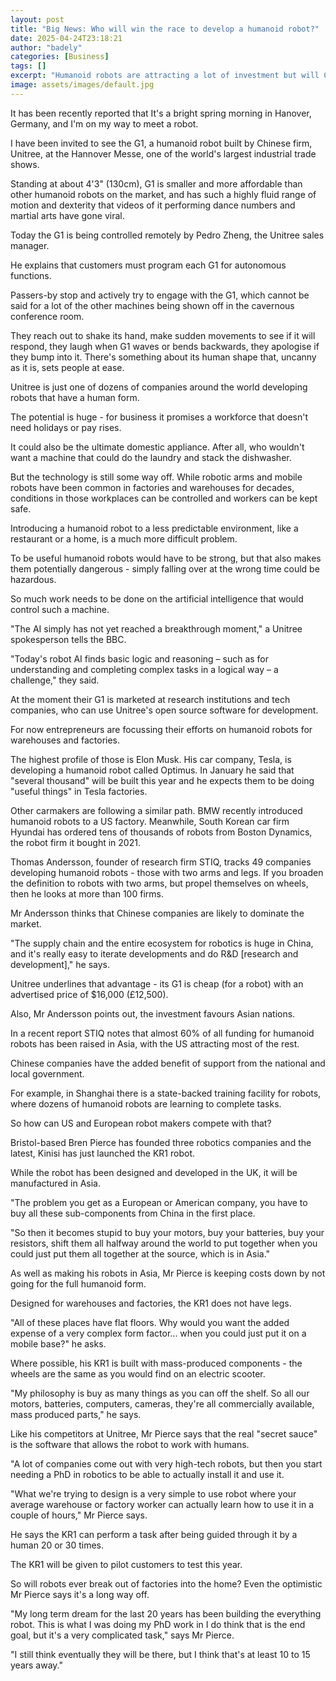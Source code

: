 ```yaml
---
layout: post
title: "Big News: Who will win the race to develop a humanoid robot?"
date: 2025-04-24T23:18:21
author: "badely"
categories: [Business]
tags: []
excerpt: "Humanoid robots are attracting a lot of investment but will China dominate the industry?"
image: assets/images/default.jpg
---
```


It has been recently reported that It's a bright spring morning in Hanover, Germany, and I'm on my way to meet a robot.

I have been invited to see the G1, a humanoid robot built by Chinese firm, Unitree, at the Hannover Messe, one of the world's largest industrial trade shows.

Standing at about 4'3" (130cm), G1 is smaller and more affordable than other humanoid robots on the market, and has such a highly fluid range of motion and dexterity that videos of it performing dance numbers and martial arts have gone viral.

Today the G1 is being controlled remotely by Pedro Zheng, the Unitree sales manager.

He explains that customers must program each G1 for autonomous functions.

Passers-by stop and actively try to engage with the G1, which cannot be said for a lot of the other machines being shown off in the cavernous conference room.

They reach out to shake its hand, make sudden movements to see if it will respond, they laugh when G1 waves or bends backwards, they apologise if they bump into it. There's something about its human shape that, uncanny as it is, sets people at ease.

Unitree is just one of dozens of companies around the world developing robots that have a human form.

The potential is huge - for business it promises a workforce that doesn't need holidays or pay rises.

It could also be the ultimate domestic appliance. After all, who wouldn't want a machine that could do the laundry and stack the dishwasher.

But the technology is still some way off. While robotic arms and mobile robots have been common in factories and warehouses for decades, conditions in those workplaces can be controlled and workers can be kept safe. 

Introducing a humanoid robot to a less predictable environment, like a restaurant or a home, is a much more difficult problem.

To be useful humanoid robots would have to be strong, but that also makes them potentially dangerous - simply falling over at the wrong time could be hazardous.

So much work needs to be done on the artificial intelligence that would control such a machine.

"The AI simply has not yet reached a breakthrough moment," a Unitree spokesperson tells the BBC.

"Today's robot AI finds basic logic and reasoning – such as for understanding and completing complex tasks in a logical way – a challenge," they said. 

At the moment their G1 is marketed at research institutions and tech companies, who can use Unitree's open source software for development.

For now entrepreneurs are focussing their efforts on humanoid robots for warehouses and factories. 

The highest profile of those is Elon Musk. His car company, Tesla, is developing a humanoid robot called Optimus. In January he said that "several thousand" will be built this year and he expects them to be doing "useful things" in Tesla factories.

Other carmakers are following a similar path. BMW recently introduced humanoid robots to a US factory. Meanwhile, South Korean car firm Hyundai has ordered tens of thousands of robots from Boston Dynamics, the robot firm it bought in 2021.

Thomas Andersson, founder of research firm STIQ, tracks 49 companies developing humanoid robots - those with two arms and legs. If you broaden the definition to robots with two arms, but propel themselves on wheels, then he looks at more than 100 firms.

Mr Andersson thinks that Chinese companies are likely to dominate the market.

"The supply chain and the entire ecosystem for robotics is huge in China, and it's really easy to iterate developments and do R&D [research and development]," he says. 

Unitree underlines that advantage - its G1 is cheap (for a robot) with an advertised price of $16,000 (£12,500).

Also, Mr Andersson points out, the investment favours Asian nations.

In a recent report STIQ notes that almost 60% of all funding for humanoid robots has been raised in Asia, with the US attracting most of the rest. 

Chinese companies have the added benefit of support from the national and local government. 

For example, in Shanghai there is a state-backed training facility for robots, where dozens of humanoid robots are learning to complete tasks.

So how can US and European robot makers compete with that?

Bristol-based Bren Pierce has founded three robotics companies and the latest, Kinisi has just launched the KR1 robot.

While the robot has been designed and developed in the UK, it will be manufactured in Asia. 

"The problem you get as a European or American company, you have to buy all these sub-components from China in the first place.

"So then it becomes stupid to buy your motors, buy your batteries, buy your resistors, shift them all halfway around the world to put together when you could just put them all together at the source, which is in Asia."

As well as making his robots in Asia, Mr Pierce is keeping costs down by not going for the full humanoid form.

Designed for warehouses and factories, the KR1 does not have legs.

"All of these places have flat floors. Why would you want the added expense of a very complex form factor... when you could just put it on a mobile base?" he asks.

Where possible, his KR1 is built with mass-produced components - the wheels are the same as you would find on an electric scooter. 

"My philosophy is buy as many things as you can off the shelf. So all our motors, batteries, computers, cameras, they're all commercially available, mass produced parts," he says.

Like his competitors at Unitree, Mr Pierce says that the real "secret sauce" is the software that allows the robot to work with humans.

"A lot of companies come out with very high-tech robots, but then you start needing a PhD in robotics to be able to actually install it and use it. 

"What we're trying to design is a very simple to use robot where your average warehouse or factory worker can actually learn how to use it in a couple of hours," Mr Pierce says.

He says the KR1 can perform a task after being guided through it by a human 20 or 30 times.

The KR1 will be given to pilot customers to test this year. 

So will robots ever break out of factories into the home? Even the optimistic Mr Pierce says it's a long way off.

"My long term dream for the last 20 years has been building the everything robot. This is what I was doing my PhD work in I do think that is the end goal, but it's a very complicated task," says Mr Pierce.

"I still think eventually they will be there, but I think that's at least 10 to 15 years away."

